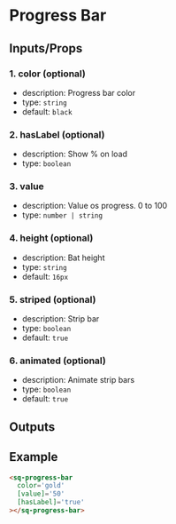 # Progress Bar

## Inputs/Props

### 1. color (optional)

- description: Progress bar color
- type: `string`
- default: `black`

### 2. hasLabel (optional)

- description: Show % on load
- type: `boolean`

### 3. value

- description: Value os progress. 0 to 100
- type: `number | string`

### 4. height (optional)

- description: Bat height
- type: `string`
- default: `16px`

### 5. striped (optional)

- description: Strip bar
- type: `boolean`
- default: `true`

### 6. animated  (optional)

- description: Animate strip bars
- type: `boolean`
- default: `true`

## Outputs

## Example

```html
<sq-progress-bar
  color='gold'
  [value]='50'
  [hasLabel]='true'
></sq-progress-bar>
```
